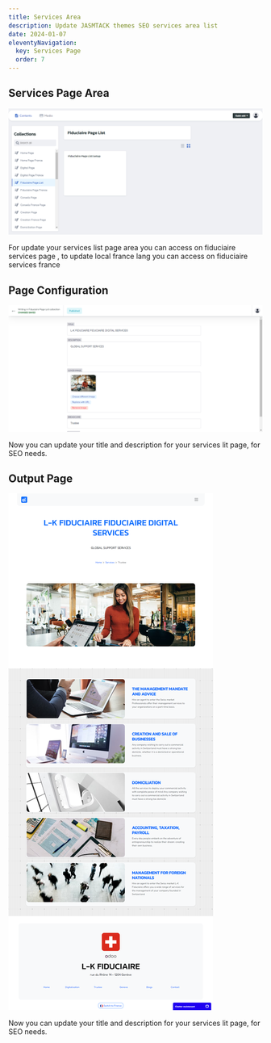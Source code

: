 ```yaml
---
title: Services Area
description: Update JASMTACK themes SEO services area list
date: 2024-01-07
eleventyNavigation:
  key: Services Page
  order: 7
---
```

## Services Page Area

![Services update](./setup.png)

For update your services list page area you can access on fiduciaire services page , to update local france lang you can access on fiduciaire services france

## Page Configuration

![Services update](./seo.png)

Now you can update your title and description for your services lit page, for SEO needs.

## Output Page

![Services update](./output.png)

Now you can update your title and description for your services lit page, for SEO needs.


